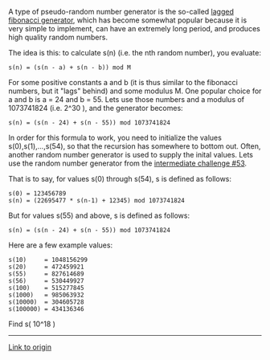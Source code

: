 A type of pseudo-random number generator is the so-called [lagged fibonacci generator](http://en.wikipedia.org/wiki/Lagged_fibonacci_generator), which has become somewhat popular because it is very simple to implement, can have an extremely long period, and produces high quality random numbers.

The idea is this: to calculate s(n) (i.e. the nth random number), you evaluate:

    s(n) = (s(n - a) + s(n - b)) mod M

For some positive constants a and b (it is thus similar to the fibonacci numbers, but it "lags" behind) and some modulus M. One popular choice for a and b is a = 24 and b = 55. Lets use those numbers and a modulus of 1073741824 (i.e. 2^30 ), and the generator becomes:

    s(n) = (s(n - 24) + s(n - 55)) mod 1073741824

In order for this formula to work, you need to initialize the values s(0),s(1),...,s(54), so that the recursion has somewhere to bottom out. Often, another random number generator is used to supply the inital values. Lets use the random number generator from the [intermediate challenge #53](http://www.reddit.com/r/dailyprogrammer/comments/tpxqc/5162012_challenge_53_intermediate/).

That is to say, for values s(0) through s(54), s is defined as follows:

    s(0) = 123456789
    s(n) = (22695477 * s(n-1) + 12345) mod 1073741824

But for values s(55) and above, s is defined as follows:

    s(n) = (s(n - 24) + s(n - 55)) mod 1073741824

Here are a few example values:

    s(10)     = 1048156299
    s(20)     = 472459921
    s(55)     = 827614689
    s(56)     = 530449927
    s(100)    = 515277845
    s(1000)   = 985063932
    s(10000)  = 304605728
    s(100000) = 434136346

Find s( 10^18 )

---

[Link to origin](https://www.reddit.com/r/dailyprogrammer/u8jo6)